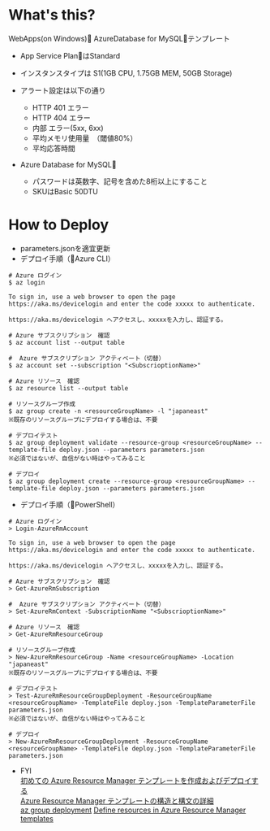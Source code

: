 

# What's this?
WebApps(on Windows) AzureDatabase for MySQLテンプレート
* App Service PlanはStandard
* インスタンスタイプは S1(1GB CPU, 1.75GB MEM, 50GB Storage)
* アラート設定は以下の通り
    * HTTP 401 エラー
    * HTTP 404 エラー
    * 内部 エラー(5xx, 6xx)
    * 平均メモリ使用量　（閾値80%）
    * 平均応答時間

* Azure Database for MySQL
    * パスワードは英数字、記号を含めた8桁以上にすること
    * SKUはBasic 50DTU

# How to Deploy
* parameters.jsonを適宜更新
* デプロイ手順（Azure CLI）

```:Bash
# Azure ログイン
$ az login

To sign in, use a web browser to open the page https://aka.ms/devicelogin and enter the code xxxxx to authenticate.

https://aka.ms/devicelogin へアクセスし、xxxxxを入力し、認証する。

# Azure サブスクリプション　確認
$ az account list --output table

#  Azure サブスクリプション アクティベート（切替）
$ az account set --subscription "<SubscrioptionName>"

# Azure リソース　確認
$ az resource list --output table

# リソースグループ作成
$ az group create -n <resourceGroupName> -l "japaneast"
※既存のリソースグループにデプロイする場合は、不要

# デプロイテスト  
$ az group deployment validate --resource-group <resourceGroupName> --template-file deploy.json --parameters parameters.json
※必須ではないが、自信がない時はやってみること

# デプロイ  
$ az group deployment create --resource-group <resourceGroupName> --template-file deploy.json --parameters parameters.json

```


* デプロイ手順（PowerShell）

```
# Azure ログイン
> Login-AzureRmAccount

To sign in, use a web browser to open the page https://aka.ms/devicelogin and enter the code xxxxx to authenticate.

https://aka.ms/devicelogin へアクセスし、xxxxxを入力し、認証する。

# Azure サブスクリプション　確認
> Get-AzureRmSubscription

#  Azure サブスクリプション アクティベート（切替）
> Set-AzureRmContext -SubscriptionName "<SubscrioptionName>"

# Azure リソース　確認
> Get-AzureRmResourceGroup

# リソースグループ作成
> New-AzureRmResourceGroup -Name <resourceGroupName> -Location "japaneast"
※既存のリソースグループにデプロイする場合は、不要

# デプロイテスト  
> Test-AzureRmResourceGroupDeployment -ResourceGroupName <resourceGroupName> -TemplateFile deploy.json -TemplateParameterFile parameters.json
※必須ではないが、自信がない時はやってみること

# デプロイ  
> New-AzureRmResourceGroupDeployment -ResourceGroupName <resourceGroupName> -TemplateFile deploy.json -TemplateParameterFile parameters.json
```



* FYI  
[初めての Azure Resource Manager テンプレートを作成およびデプロイする](https://docs.microsoft.com/ja-jp/azure/azure-resource-manager/resource-manager-create-first-template)  
[Azure Resource Manager テンプレートの構造と構文の詳細](https://docs.microsoft.com/ja-jp/azure/azure-resource-manager/resource-group-authoring-templates)  
[az group deployment](https://docs.microsoft.com/en-us/cli/azure/group/deployment?view=azure-cli-latest#az_group_deployment_create)
[Define resources in Azure Resource Manager templates](https://docs.microsoft.com/ja-jp/azure/templates/)